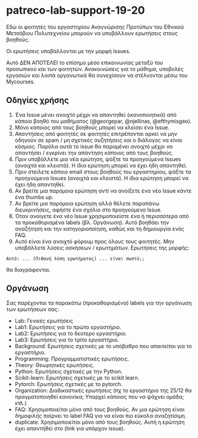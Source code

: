 # patreco-lab-support-19-20

Εδώ οι φοιτητές του εργαστηρίου Αναγνώρισης Προτύπων του Εθνικού Μετσόβιου Πολυτεχνείου μπορούν να υποβάλλουν ερωτήσεις στους βοηθούς.

Οι ερωτήσεις υποβάλλονται με την μορφή Issues.

Αυτό ΔΕΝ ΑΠΟΤΕΛΕΙ το επίσημο μέσο επικοινωνίας μεταξύ του προσωπικού και των φοιτητών. Ανακοινώσεις για το μάθημα, υποβολές εργασιών και λοιπά οργανωτικά θα συνεχίσουν να στέλνονται μέσω του Mycourses.  


## Οδηγίες χρήσης

1. Ένα Issue μένει ανοιχτό μέχρι να απαντηθεί (ικανοποιητικά) από κάποιο βοηθό του μαθήματος (@georgepar, @njellinas, @efthymisgeo).  
2. Μόνο κάποιος από τους βοηθούς μπορεί να κλείσει ένα Issue.  
3. Απαντήσεις από φοιτητές σε φοιτητές επιτρέπονται αρκεί να μην οδηγούν σε spam / μη σχετικές συζητήσεις και ο διάλογος να είναι κόσμιος. Παρόλα αυτά το issue θα παραμένει ανοιχτό μέχρι να απαντήσει / εγκρίνει την απάντηση κάποιος από τους βοηθούς.  
4. Πριν υποβάλλετε μια νέα ερώτηση, ψάξτε τα προηγούμενα Issues (ανοιχτά και κλειστά). Η ίδια ερώτηση μπορεί να έχει ήδη απαντηθεί.  
5. Πριν στείλετε κάποιο email στους βοηθούς του εργαστηρίου, ψάξτε τα προηγούμενα Issues (ανοιχτά και κλειστά). Η ίδια ερώτηση μπορεί να έχει ήδη απαντηθεί.  
6. Αν βρείτε μια παρόμοια ερώτηση αντί να ανοίξετε ένα νέο Issue κάντε ένα thumbs up.  
7. Αν βρείτε μια παρόμοια ερώτηση αλλά θέλετε παραπάνω διευκρινήσεις, αφήστε ένα σχόλιο στο προηγούμενο Issue.  
8. Όταν ανοίγετε ένα νέο Issue χρησιμοποιείστε ένα ή περισσότερα από τα προκαθορισμένα labels (βλ. Οργάνωση). Αυτό βοηθάει την αναζήτηση και την κατηγοριοποίηση, καθώς και τη δημιουργία ενός FAQ.  
9. Αυτό είναι ένα ανοιχτό φόρουμ προς όλους τους φοιτητές. Μην υποβάλλετε λύσεις ασκήσεων / ερωτημάτων. Ερωτήσεις της μορφής:
  ```
  Αυτό: ... (Πιθανή λύση ερωτήματος) ... είναι σωστό;;
  ```
  θα διαγράφονται.


## Οργάνωση  

Σας παρέχονται τα παρακάτω (προκαθορισμένα) labels για την οργάνωση των ερωτήσεων σας:

- Lab: Γενικές ερωτήσεις  
- Lab1: Ερωτήσεις για το πρώτο εργαστήριο.  
- Lab2: Ερωτήσεις για το δεύτερο εργαστήριο.  
- Lab3: Ερωτήσεις για το τρίτο εργαστήριο.  
- Background: Ερωτήσεις σχετικές με το υπόβαθρο που απαιτείται για το εργαστήριο.   
- Programming: Προγραμματιστικές ερωτήσεις.  
- Theory: Θεωρητικές ερωτήσεις.  
- Python: Ερωτήσεις σχετικές με την Python.  
- Scikit-learn: Ερωτήσεις σχετικές με το scikit learn.  
- Pytorch: Ερωτήσεις σχετικές με το pytorch.  
- Organization: Διαδικαστικές ερωτήσεις (πχ το εργαστήριο της 25/12 θα πραγματοποιηθεί κανονίκα; Υπαρχεί κάποιος που να ψάχνει ομάδα; κτλ.)  
- FAQ: Χρησιμοποιείται μόνο από τους βοηθούς. Αν μια ερώτηση είναι δημοφιλής παίρνει το label FAQ για να είναι πιο εύκολα αναζητίσιμη.  
- duplicate: Χρησιμοποιείται μόνο από τους βοηθούς. Αυτή η ερώτηση έχει απαντήθεί στο (link για υπάρχον issue).  

